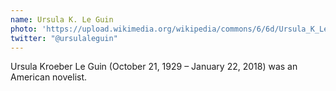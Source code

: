 ```yaml
---
name: Ursula K. Le Guin
photo: 'https://upload.wikimedia.org/wikipedia/commons/6/6d/Ursula_K_Le_Guin.JPG'
twitter: "@ursulaleguin"
---
```

Ursula Kroeber Le Guin (October 21, 1929 – January 22, 2018) was an American
novelist.
